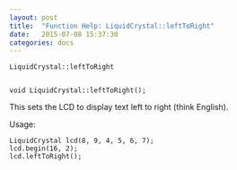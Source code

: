 ```yaml
---
layout: post
title:  "Function Help: LiquidCrystal::leftToRight"
date:   2015-07-08 15:37:30
categories: docs
---
```


	LiquidCrystal::leftToRight


	void LiquidCrystal::leftToRight();

This sets the LCD to display text left to right (think English).

Usage:

	LiquidCrystal lcd(8, 9, 4, 5, 6, 7);
	lcd.begin(16, 2);
	lcd.leftToRight();



